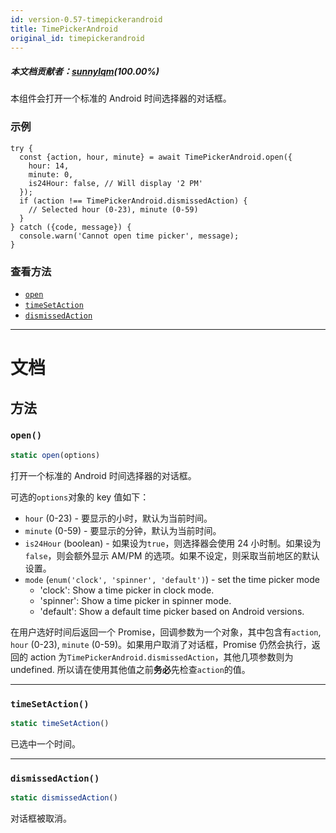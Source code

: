 ```yaml
---
id: version-0.57-timepickerandroid
title: TimePickerAndroid
original_id: timepickerandroid
---
```


##### 本文档贡献者：[sunnylqm](https://github.com/search?q=sunnylqm%40qq.com+in%3Aemail&type=Users)(100.00%)

本组件会打开一个标准的 Android 时间选择器的对话框。

### 示例

```
try {
  const {action, hour, minute} = await TimePickerAndroid.open({
    hour: 14,
    minute: 0,
    is24Hour: false, // Will display '2 PM'
  });
  if (action !== TimePickerAndroid.dismissedAction) {
    // Selected hour (0-23), minute (0-59)
  }
} catch ({code, message}) {
  console.warn('Cannot open time picker', message);
}
```

### 查看方法

- [`open`](timepickerandroid.md#open)
- [`timeSetAction`](timepickerandroid.md#timesetaction)
- [`dismissedAction`](timepickerandroid.md#dismissedaction)

---

# 文档

## 方法

### `open()`

```jsx
static open(options)
```

打开一个标准的 Android 时间选择器的对话框。

可选的`options`对象的 key 值如下：

- `hour` (0-23) - 要显示的小时，默认为当前时间。
- `minute` (0-59) - 要显示的分钟，默认为当前时间。
- `is24Hour` (boolean) - 如果设为`true`，则选择器会使用 24 小时制。如果设为`false`，则会额外显示 AM/PM 的选项。如果不设定，则采取当前地区的默认设置。
- `mode` (`enum('clock', 'spinner', 'default')`) - set the time picker mode
  - 'clock': Show a time picker in clock mode.
  - 'spinner': Show a time picker in spinner mode.
  - 'default': Show a default time picker based on Android versions.

在用户选好时间后返回一个 Promise，回调参数为一个对象，其中包含有`action`, `hour` (0-23), `minute` (0-59)。如果用户取消了对话框，Promise 仍然会执行，返回的 action 为`TimePickerAndroid.dismissedAction`，其他几项参数则为 undefined. 所以请在使用其他值之前**务必**先检查`action`的值。

---

### `timeSetAction()`

```jsx
static timeSetAction()
```

已选中一个时间。

---

### `dismissedAction()`

```jsx
static dismissedAction()
```

对话框被取消。
